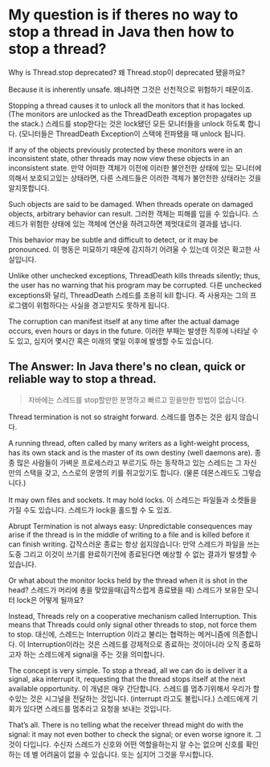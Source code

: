 # My question is if theres no way to stop a thread in Java then how to stop a thread?
Why is Thread.stop deprecated? 
왜 Thread.stop이 deprecated 됐을까요?

Because it is inherently unsafe. 
왜냐하면 그것은 선천적으로 위험하기 때문이죠.

Stopping a thread causes it to unlock all the monitors that it has locked. (The monitors are unlocked as the ThreadDeath exception propagates up the stack.)
스레드를 stop한다는 것은 lock됐던 모든 모니터들을 unlock 하도록 합니다. (모니터들은 ThreadDeath Exception이 스택에 전파됐을 때 unlock 됩니다. 
	
If any of the objects previously protected by these monitors were in an inconsistent state, other threads may now view these objects in an inconsistent state. 
만약 어떠한 객체가 이전에 이러한 불안전한 상태에 있는 모니터에의해서 보호되고있는 상태라면, 다른 스레드들은 이러한 객체가 불안전한 상태라는 것을 알지못합니다. 

Such objects are said to be damaged. When threads operate on damaged objects, arbitrary behavior can result. 
그러한 객체는 피해를 입을 수 있습니다. 스레드가 위험한 상태에 있는 객체에 연산을 하려고하면 제멋대로의 결과를 냅니다.

This behavior may be subtle and difficult to detect, or it may be pronounced.
이 행동은 미묘하기 때문에 감지하기 어려울 수 있는데 이것은 확고한 사실입니다.

Unlike other unchecked exceptions, ThreadDeath kills threads silently; thus, the user has no warning that his program may be corrupted. 
다른 unchecked exceptions와 달리, ThreadDeath 스레드를 조용히 kill 합니다. 즉 사용자는 그의 프로그램이 위험하다는 사실을 경고받지도 못하게 됩니다.

The corruption can manifest itself at any time after the actual damage occurs, even hours or days in the future.
이러한 부패는 발생한 직후에 나타날 수도 있고, 심지어 몇시간 혹은 미래의 몇일 이후에 발생할 수도 있습니다.


## The Answer: In Java there's no clean, quick or reliable way to stop a thread.
> 자바에는 스레드를 stop할만한 분명하고 빠르고 믿을만한 방법이 없습니다.

Thread termination is not so straight forward.
스레드를 멈추는 것은 쉽지 않습니다.  

A running thread, often called by many writers as a light-weight process, has its own stack and is the master of its own destiny (well daemons are). 
종종 많은 사람들이 가벼운 프로세스라고 부르기도 하는 동작하고 있는 스레드는 그 자신만의 스택을 갖고, 스스로의 운명의 키를 쥐고있기도 합니다. (물론 데몬스레드도 그렇습니다.)

It may own files and sockets. It may hold locks. 
이 스레드는 파일들과 소켓들을 가질 수도 있습니다. 스레드가 lock을 홀드할 수 도 있죠.

Abrupt Termination is not always easy: Unpredictable consequences may arise if the thread is in the middle of writing to a file and is killed before it can finish writing. 
갑작스러운 종료는 항상 쉽지않습니다: 만약 스레드가 파일을 쓰는 도중 그리고 이것이 쓰기를 완료하기전에 종료된다면 예상할 수 없는 결과가 발생할 수 있습니다. 

Or what about the monitor locks held by the thread when it is shot in the head?
스레드가 머리에 총을 맞았을때(급작스럽게 종료됐을 때) 스레드가 보유한 모니터 lock은 어떻게 될까요?

Instead, Threads rely on a cooperative mechanism called Interruption. This means that Threads could only signal other threads to stop, not force them to stop.
대신에, 스레드는 Interruption 이라고 불리는 협력하는 메커니즘에 의존합니다. 이 Interruption이라는 것은 스레드를 강제적으로 종료하는 것이아니라 오직 종료하고자 하는 스레드에게 signal을 주는 것을 의미합니다.

The concept is very simple. To stop a thread, all we can do is deliver it a signal, aka interrupt it, requesting that the thread stops itself at the next available opportunity. 
이 개념은 매우 간단합니다. 스레드를 멈추기위해서 우리가 할 수있는 것은 시그널을 전달하는 것입니다. (interrupt 라고도 불립니다.) 스레드에게 기회가 있다면 스레드를 멈추라고 요청을 보내는 것입니다.

That’s all. There is no telling what the receiver thread might do with the signal: it may not even bother to check the signal; or even worse ignore it.
그것이 다입니다. 수신자 스레드가 신호와 어떤 역할을하는지 알 수는 없으며 신호를 확인하는 데 별 어려움이 없을 수 있습니다. 또는 심지어 그것을 무시합니다.

